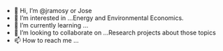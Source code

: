- 👋 Hi, I’m @jramosy or Jose
- 👀 I’m interested in ...Energy and Environmental Economics.
- 🌱 I’m currently learning ... 
- 💞️ I’m looking to collaborate on ...Research projects about those topics
- 📫 How to reach me ...


